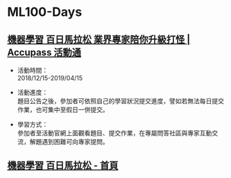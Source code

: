 # ML100-Days

## [機器學習 百日馬拉松 業界專家陪你升級打怪 | Accupass 活動通](https://www.accupass.com/event/1810260306513140042440)

* 活動時間：  
2018/12/15-2019/04/15

* 活動進度：  
題目公告之後，參加者可依照自己的學習狀況提交進度，譬如若無法每日提交作業，也可集中至假日一併提交。

* 學習方式：  
參加者至活動官網上面觀看題目、提交作業，在專屬問答社區與專家互動交流，解題遇到困難可向專家提問。


## [機器學習 百日馬拉松 - 首頁](https://ai100.cupoy.com)
